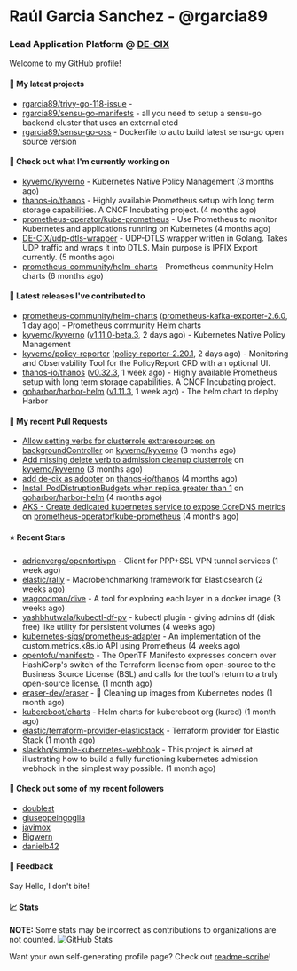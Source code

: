 # Raúl Garcia Sanchez - @rgarcia89
### Lead Application Platform @ [DE-CIX](https://de-cix.net/)

Welcome to my GitHub profile!

#### 🌱 My latest projects

- [rgarcia89/trivy-go-118-issue](https://github.com/rgarcia89/trivy-go-118-issue) - 
- [rgarcia89/sensu-go-manifests](https://github.com/rgarcia89/sensu-go-manifests) - all you need to setup a sensu-go backend cluster that uses an external etcd
- [rgarcia89/sensu-go-oss](https://github.com/rgarcia89/sensu-go-oss) - Dockerfile to auto build latest sensu-go open source version

#### 👷 Check out what I'm currently working on

- [kyverno/kyverno](https://github.com/kyverno/kyverno) - Kubernetes Native Policy Management (3 months ago)
- [thanos-io/thanos](https://github.com/thanos-io/thanos) - Highly available Prometheus setup with long term storage capabilities. A CNCF Incubating project. (4 months ago)
- [prometheus-operator/kube-prometheus](https://github.com/prometheus-operator/kube-prometheus) - Use Prometheus to monitor Kubernetes and applications running on Kubernetes (4 months ago)
- [DE-CIX/udp-dtls-wrapper](https://github.com/DE-CIX/udp-dtls-wrapper) - UDP-DTLS wrapper written in Golang. Takes UDP traffic and wraps it into DTLS. Main purpose is IPFIX Export currently. (5 months ago)
- [prometheus-community/helm-charts](https://github.com/prometheus-community/helm-charts) - Prometheus community Helm charts (6 months ago)

#### 🔭 Latest releases I've contributed to

- [prometheus-community/helm-charts](https://github.com/prometheus-community/helm-charts) ([prometheus-kafka-exporter-2.6.0](https://github.com/prometheus-community/helm-charts/releases/tag/prometheus-kafka-exporter-2.6.0), 1 day ago) - Prometheus community Helm charts
- [kyverno/kyverno](https://github.com/kyverno/kyverno) ([v1.11.0-beta.3](https://github.com/kyverno/kyverno/releases/tag/v1.11.0-beta.3), 2 days ago) - Kubernetes Native Policy Management
- [kyverno/policy-reporter](https://github.com/kyverno/policy-reporter) ([policy-reporter-2.20.1](https://github.com/kyverno/policy-reporter/releases/tag/policy-reporter-2.20.1), 2 days ago) - Monitoring and Observability Tool for the PolicyReport CRD with an optional UI.
- [thanos-io/thanos](https://github.com/thanos-io/thanos) ([v0.32.3](https://github.com/thanos-io/thanos/releases/tag/v0.32.3), 1 week ago) - Highly available Prometheus setup with long term storage capabilities. A CNCF Incubating project.
- [goharbor/harbor-helm](https://github.com/goharbor/harbor-helm) ([v1.11.3](https://github.com/goharbor/harbor-helm/releases/tag/v1.11.3), 1 week ago) - The helm chart to deploy Harbor

#### 🔨 My recent Pull Requests

- [Allow setting verbs for clusterrole extraresources on backgroundController](https://github.com/kyverno/kyverno/pull/7380) on [kyverno/kyverno](https://github.com/kyverno/kyverno) (3 months ago)
- [Add missing delete verb to admission cleanup clusterrole](https://github.com/kyverno/kyverno/pull/7375) on [kyverno/kyverno](https://github.com/kyverno/kyverno) (3 months ago)
- [add de-cix as adopter](https://github.com/thanos-io/thanos/pull/6386) on [thanos-io/thanos](https://github.com/thanos-io/thanos) (4 months ago)
- [Install PodDistruptionBudgets when replica greater than 1](https://github.com/goharbor/harbor-helm/pull/1509) on [goharbor/harbor-helm](https://github.com/goharbor/harbor-helm) (4 months ago)
- [AKS - Create dedicated kubernetes service to expose CoreDNS metrics](https://github.com/prometheus-operator/kube-prometheus/pull/2107) on [prometheus-operator/kube-prometheus](https://github.com/prometheus-operator/kube-prometheus) (4 months ago)

#### ⭐ Recent Stars

- [adrienverge/openfortivpn](https://github.com/adrienverge/openfortivpn) - Client for PPP&#43;SSL VPN tunnel services (1 week ago)
- [elastic/rally](https://github.com/elastic/rally) - Macrobenchmarking framework for Elasticsearch (2 weeks ago)
- [wagoodman/dive](https://github.com/wagoodman/dive) - A tool for exploring each layer in a docker image (3 weeks ago)
- [yashbhutwala/kubectl-df-pv](https://github.com/yashbhutwala/kubectl-df-pv) - kubectl plugin - giving admins df (disk free) like utility for persistent volumes (4 weeks ago)
- [kubernetes-sigs/prometheus-adapter](https://github.com/kubernetes-sigs/prometheus-adapter) - An implementation of the custom.metrics.k8s.io API using Prometheus (4 weeks ago)
- [opentofu/manifesto](https://github.com/opentofu/manifesto) - The OpenTF Manifesto expresses concern over HashiCorp&#39;s switch of the Terraform license from open-source to the Business Source License (BSL) and calls for the tool&#39;s return to a truly open-source license. (1 month ago)
- [eraser-dev/eraser](https://github.com/eraser-dev/eraser) - 🧹 Cleaning up images from Kubernetes nodes (1 month ago)
- [kubereboot/charts](https://github.com/kubereboot/charts) - Helm charts for kubereboot org (kured) (1 month ago)
- [elastic/terraform-provider-elasticstack](https://github.com/elastic/terraform-provider-elasticstack) - Terraform provider for Elastic Stack (1 month ago)
- [slackhq/simple-kubernetes-webhook](https://github.com/slackhq/simple-kubernetes-webhook) - This project is aimed at illustrating how to build a fully functioning kubernetes admission webhook in the simplest way possible. (1 month ago)

#### 👯 Check out some of my recent followers

- [doublest](https://github.com/doublest)
- [giuseppeingoglia](https://github.com/giuseppeingoglia)
- [javimox](https://github.com/javimox)
- [Bigwern](https://github.com/Bigwern)
- [danielb42](https://github.com/danielb42)

#### 💬 Feedback

Say Hello, I don't bite!

#### 📈 Stats

**NOTE:** Some stats may be incorrect as contributions to organizations are not counted.
![GitHub Stats](https://github-readme-stats.vercel.app/api?username=rgarcia89&count_private=false&theme=tokyonight&show_icons=true)

Want your own self-generating profile page? Check out [readme-scribe](https://github.com/muesli/readme-scribe)!

